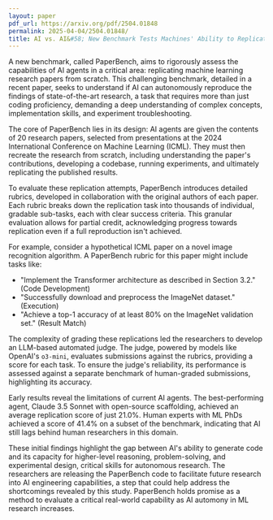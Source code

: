 ```yaml
---
layout: paper
pdf_url: https://arxiv.org/pdf/2504.01848
permalink: 2025-04-04/2504.01848/
title: AI vs. AI&#58; New Benchmark Tests Machines' Ability to Replicate Research
---
```




A new benchmark, called PaperBench, aims to rigorously assess the capabilities of AI agents in a critical area: replicating machine learning research papers from scratch. This challenging benchmark, detailed in a recent paper, seeks to understand if AI can autonomously reproduce the findings of state-of-the-art research, a task that requires more than just coding proficiency, demanding a deep understanding of complex concepts, implementation skills, and experiment troubleshooting.

The core of PaperBench lies in its design: AI agents are given the contents of 20 research papers, selected from presentations at the 2024 International Conference on Machine Learning (ICML). They must then recreate the research from scratch, including understanding the paper's contributions, developing a codebase, running experiments, and ultimately replicating the published results.

To evaluate these replication attempts, PaperBench introduces detailed rubrics, developed in collaboration with the original authors of each paper. Each rubric breaks down the replication task into thousands of individual, gradable sub-tasks, each with clear success criteria. This granular evaluation allows for partial credit, acknowledging progress towards replication even if a full reproduction isn't achieved.

For example, consider a hypothetical ICML paper on a novel image recognition algorithm. A PaperBench rubric for this paper might include tasks like:
*   "Implement the Transformer architecture as described in Section 3.2." (Code Development)
*   "Successfully download and preprocess the ImageNet dataset." (Execution)
*   "Achieve a top-1 accuracy of at least 80% on the ImageNet validation set." (Result Match)

The complexity of grading these replications led the researchers to develop an LLM-based automated judge. The judge, powered by models like OpenAI's `o3-mini`, evaluates submissions against the rubrics, providing a score for each task. To ensure the judge's reliability, its performance is assessed against a separate benchmark of human-graded submissions, highlighting its accuracy.

Early results reveal the limitations of current AI agents. The best-performing agent, Claude 3.5 Sonnet with open-source scaffolding, achieved an average replication score of just 21.0%. Human experts with ML PhDs achieved a score of 41.4% on a subset of the benchmark, indicating that AI still lags behind human researchers in this domain.

These initial findings highlight the gap between AI's ability to generate code and its capacity for higher-level reasoning, problem-solving, and experimental design, critical skills for autonomous research. The researchers are releasing the PaperBench code to facilitate future research into AI engineering capabilities, a step that could help address the shortcomings revealed by this study. PaperBench holds promise as a method to evaluate a critical real-world capability as AI automony in ML research increases.